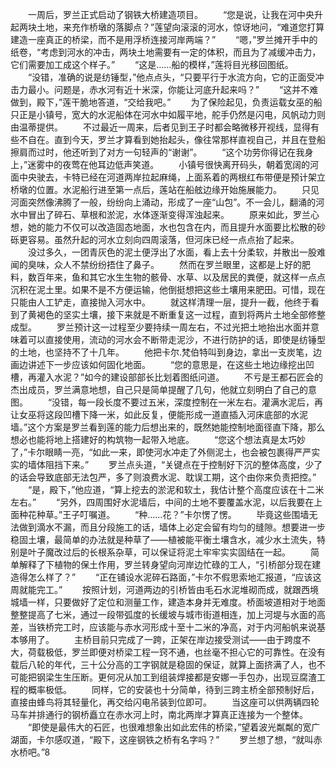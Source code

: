 　　一周后，罗兰正式启动了钢铁大桥建造项目。
　　“您是说，让我在河中央升起两块土地，来充作桥墩的落脚点？”莲望向滚滚的河水，惊讶地问，“难道您打算建造一座真正的桥梁，而不是用浮桥连接河岸两端？”
　　“嗯，”罗兰摊开手中的纸卷，“考虑到河水的冲击，两块土地需要有一定的体积，而且为了减缓冲击力，它们需要加工成这个样子。”
　　“这是……船的模样，”莲将目光移回图纸。
　　“没错，准确的说是纺锤型，”他点点头，“只要平行于水流方向，它的正面受冲击力最小。问题是，赤水河有近十米深，你能让河底升起来吗？”
　　“这并不难做到，殿下，”莲干脆地答道，“交给我吧。”
　　为了保险起见，负责运载女巫的船只正是小镇号，宽大的水泥船体在河水中如履平地，舵手仍然是闪电，风帆动力则由温蒂提供。
　　不过最近一周来，后者见到王子时都会略微移开视线，显得有些不自在。直到今天，罗兰才算看到她抬起头，像往常那样直视自己，并且在登船擦肩而过时，他还听到了对方一句轻声的“谢谢”。
　　“这个功劳你得记在我身上，”迷雾中的夜莺在他耳边低声笑道。
　　小镇号很快离开码头，朝着宽阔的河面中央驶去，卡特已经在河道两岸拉起麻绳，上面系着的两根红布带便是预计架立桥墩的位置。水泥船行进至第一点后，莲站在船舷边缘开始施展能力。
　　只见河面突然像沸腾了一般，纷纷向上涌动，形成了一座“山包”。不一会儿，翻涌的河水中冒出了碎石、草根和淤泥，水体逐渐变得浑浊起来。
　　原来如此，罗兰心想，她的能力不仅可以改造固态地面，水也包含在内，而且提升水面要比松散的砂砾更容易。虽然升起的河水立刻向四周滚落，但河床已经一点点抬了起来。
　　没过多久，一团青灰色的泥土便浮出了水面，看上去十分柔软，并散出一股难闻的臭味，众人不禁纷纷捂住了鼻子。
　　然而在罗兰眼里，这都是上好的肥料，数百年来，鱼和其它水生生物的骸骨、水草、以及居民的粪便，就这样一点点沉积在泥土里。如果不是不方便运输，他倒挺想把这些土壤用来肥田。可惜，现在只能由人工铲走，直接抛入河水中。
　　就这样清理一层，提升一截，他终于看到了黄褐色的坚实土壤，接下来就是不断重复这一过程，直到将两片土地全部修整成型。
　　罗兰预计这一过程至少要持续一周左右，不过光把土地抬出水面并意味着可以直接使用，流动的河水会不断带走泥沙，不进行防护的话，即使是纺锤型的土地，也坚持不了十几年。
　　他把卡尔.梵伯特叫到身边，拿出一支炭笔，边画边讲述下一步应该如何固化地面。
　　“您的意思是，在这些土地边缘挖出凹槽，再灌入水泥？”如今的建设部部长比划着图纸问道。
　　不亏是王都石匠会的杰出成员，罗兰满意地想，自己只是简单提醒了几句，他就立刻明白了自己的意图。
　　“没错，每一段长度不要过五米，深度控制在一米左右。灌满水泥后，再让女巫将这段凹槽下降一米，如此反复，便能形成一道直插入河床底部的水泥墙。”这个方案是罗兰看到莲的能力后想出来的，既然她能控制地面径直下降，那么想必也能将地上搭建好的构筑物一起带入地底。
　　“您这个想法真是太巧妙了，”卡尔眼睛一亮，“如此一来，即使河水冲走了外侧泥土，也会被包裹得严严实实的墙体阻挡下来。”
　　罗兰点头道，“关键点在于控制好下沉的整体高度，少了的话会导致底部无法包严，多了则浪费水泥、耽误工期，这个由你来负责把控。”
　　“是，殿下，”他应道，“算上挖去的淤泥和软土，我估计整个高度应该在十二米左右。”
　　“另外，四周围好水泥墙后，中间的土地不要覆盖水泥，以后我要在上面种花种草。”王子叮嘱道。
　　“种……花？”卡尔愣了愣。
　　毕竟这些围墙无法做到滴水不漏，而且分段施工的话，墙体上必定会留有均匀的缝隙。想要进一步稳固土壤，最简单的办法就是种草了——植被能平衡土壤含水，减少水土流失，特别是叶子魔改过后的长根系杂草，可以保证将泥土牢牢实实固结在一起。
　　简单解释了下植物的保土作用，罗兰转身望向河岸边忙碌的工人，“引桥部分现在建造得怎么样了？”
　　“正在铺设水泥碎石路面，”卡尔不假思索地汇报道，“应该这周就能完工。”
　　按照计划，河道两边的引桥皆由毛石水泥堆砌而成，就跟西境城墙一样，只要做好了定位和测量工作，建造本身并无难度。桥面坡道相对于地面整整提高了七米，通过一段带弧度的长缓坡与城市街道相连，加上河堤与水面的高差，当铁桥完工时，应该能与赤水河形成十至十二米的净高，对于内河船帆来说基本够用了。
　　主桥目前只完成了一跨，正架在岸边接受测试——由于跨度不大，荷载极低，罗兰即便对桥梁工程一窍不通，也丝毫不担心它的可靠性。在没有载后八轮的年代，三十公分高的工字钢就是稳固的保证，就算上面挤满了人，也不可能把钢梁生生压断。更何况从加工到组装焊接都是安娜一手包办，出现豆腐渣工程的概率极低。
　　同样，它的安装也十分简单，待到三跨主桥全部预制好后，直接由蜂鸟将其轻量化，再交给闪电吊装到位即可。
　　当这座可以供两辆四轮马车并排通行的钢桥矗立在赤水河上时，南北两岸才算真正连接为一个整体。
　　“即使是最伟大的石匠，也很难想象出如此宏伟的桥梁，”望着波光粼粼的宽广湖面，卡尔感叹道，“殿下，这座钢铁之桥有名字吗？”
　　罗兰想了想，“就叫赤水桥吧。”8
　　